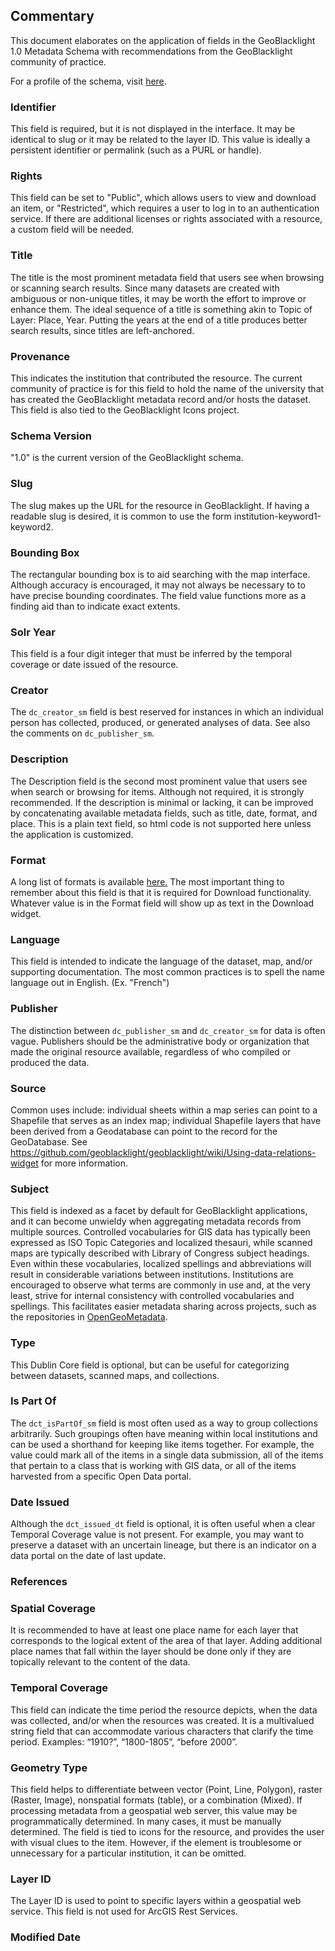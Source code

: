 ## Commentary

This document elaborates on the application of fields in the GeoBlacklight 1.0 Metadata Schema with recommendations from the GeoBlacklight community of practice.

For a profile of the schema, visit [here](/schema/geoblacklight-schema.md).

### Identifier

This field is required, but it is not displayed in the interface. It may be identical to slug or it may be related to the layer ID. This value is ideally a persistent identifier or permalink (such as a PURL or handle).

### Rights

This field can be set to "Public", which allows users to view and download an item, or "Restricted", which requires a user to log in to an authentication service. If there are additional licenses or rights associated with a resource, a custom field will be needed.

### Title

The title is the most prominent metadata field that users see when browsing or scanning search results. Since many datasets are created with ambiguous or non-unique titles, it may be worth the effort to improve or enhance them. The ideal sequence of a title is something akin to Topic of Layer: Place, Year. Putting the years at the end of a title produces better search results, since titles are left-anchored.

### Provenance

This indicates the institution that contributed the resource. The current community of practice is for this field to hold the name of the university that has created the GeoBlacklight metadata record and/or hosts the dataset. This field is also tied to the GeoBlacklight Icons project.

### Schema Version

"1.0" is the current version of the GeoBlacklight schema.

### Slug

The slug makes up the URL for the resource in GeoBlacklight. If having a readable slug is desired, it is common to use the form institution-keyword1-keyword2.

### Bounding Box

The rectangular bounding box is to aid searching with the map interface. Although accuracy is encouraged, it may not always be necessary to to have precise bounding coordinates. The field value functions more as a finding aid than to indicate exact extents.

### Solr Year

This field is a four digit integer that must be inferred by the temporal coverage or date issued of the resource.

### Creator

The `dc_creator_sm` field is best reserved for instances in which an individual person has collected, produced, or generated analyses of data. See also the comments on `dc_publisher_sm`.

### Description

The Description field is the second most prominent value that users see when search or browsing for items. Although not required, it is strongly recommended. If the description is minimal or lacking, it can be improved by concatenating available metadata fields, such as title, date, format, and place. This is a plain text field, so html code is not supported here unless the application is customized.

### Format

A long list of formats is available [here.](schema/format-values.md) The most important thing to remember about this field is that it is required for Download functionality. Whatever value is in the Format field will show up as text in the Download widget.

### Language

This field is intended to indicate the language of the dataset, map, and/or supporting documentation. The most common practices is to spell the name language out in English. (Ex. "French")

### Publisher

The distinction between `dc_publisher_sm` and `dc_creator_sm` for data is often vague. Publishers should be the administrative body or organization that made the original resource available, regardless of who compiled or produced the data.

### Source

Common uses include: individual sheets within a map series can point to a Shapefile that serves as an index map; individual Shapefile layers that have been derived from a Geodatabase can point to the record for the GeoDatabase. See https://github.com/geoblacklight/geoblacklight/wiki/Using-data-relations-widget for more information.

### Subject

This field is indexed as a facet by default for GeoBlacklight applications, and it can become unwieldy when aggregating metadata records from multiple sources. Controlled vocabularies for GIS data has typically been expressed as ISO Topic Categories and localized thesauri, while scanned maps are typically described with Library of Congress subject headings. Even within these vocabularies, localized spellings and abbreviations will result in considerable variations between institutions. Institutions are encouraged to observe what terms are commonly in use and, at the very least, strive for internal consistency with controlled vocabularies and spellings. This facilitates easier metadata sharing across projects, such as the repositories in [OpenGeoMetadata](https://github.com/OpenGeoMetadata).

### Type

This Dublin Core field is optional, but can be useful for categorizing between datasets, scanned maps, and collections.

### Is Part Of

The `dct_isPartOf_sm` field is most often used as a way to group collections arbitrarily. Such groupings often have meaning within local institutions and can be used a shorthand for keeping like items together. For example, the value could mark all of the items in a single data submission, all of the items that pertain to a class that is working with GIS data, or all of the items harvested from a specific Open Data portal.

### Date Issued

Although the `dct_issued_dt` field is optional, it is often useful when a clear Temporal Coverage value is not present. For example, you may want to preserve a dataset with an uncertain lineage, but there is an indicator on a data portal on the date of last update.

### References

### Spatial Coverage

It is recommended to have at least one place name for each layer that corresponds to the logical extent of the area of that layer. Adding additional place names that fall within the layer should be done only if they are topically relevant to the content of the data.

### Temporal Coverage

This field can indicate the time period the resource depicts, when the data was collected, and/or when the resources was created. It is a multivalued string field that can accommodate various characters that clarify the time period. Examples: “1910?”, “1800-1805”, “before 2000”.

###  Geometry Type

This field helps to differentiate between vector (Point, Line, Polygon), raster (Raster, Image), nonspatial formats (table), or a combination (Mixed). If processing metadata from a geospatial web server, this value may be programmatically determined. In many cases, it must be manually determined. The field is tied to icons for the resource, and provides the user with visual clues to the item. However, if the element is troublesome or unnecessary for a particular institution, it can be omitted.

### Layer ID

The Layer ID is used to point to specific layers within a geospatial web service. This field is not used for ArcGIS Rest Services.

### Modified Date

